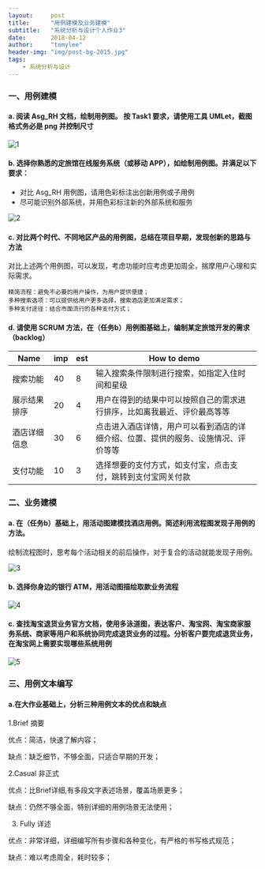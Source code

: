 ```yaml
---
layout:     post
title:      "用例建模及业务建模"
subtitle:   "系统分析与设计个人作业3"
date:       2018-04-12
author:     "tomylee"
header-img: "img/post-bg-2015.jpg"
tags:
    - 系统分析与设计
---
```


### 一、用例建模
#### a. 阅读 Asg_RH 文档，绘制用例图。 按 Task1 要求，请使用工具 UMLet，截图格式务必是 png 并控制尺寸

![1](/img/system/用例建模a.png)

#### b. 选择你熟悉的定旅馆在线服务系统（或移动 APP），如绘制用例图。并满足以下要求：
- 对比 Asg_RH 用例图，请用色彩标注出创新用例或子用例
- 尽可能识别外部系统，并用色彩标注新的外部系统和服务

![2](/img/system/用例建模b.png)

#### c. 对比两个时代、不同地区产品的用例图，总结在项目早期，发现创新的思路与方法

对比上述两个用例图，可以发现，考虑功能时应考虑更加周全，揣摩用户心理和实际需求。
```
精简流程：避免不必要的用户操作，为用户提供便捷；
多种搜索选项：可以提供给用户更多选择，搜索酒店更加满足需求；
多种支付途径：结合市面流行的各种支付方式；
```
#### d. 请使用 SCRUM 方法，在（任务b）用例图基础上，编制某定旅馆开发的需求 （backlog）

|Name|	imp	|est|	How to demo|
|---|---|---|---|
|搜索功能	|40	|8|	输入搜索条件限制进行搜索，如指定入住时间和星级|
|展示结果排序|	20|	4	|用户在得到的结果中可以按照自己的需求进行排序，比如离我最近、评价最高等等|
|酒店详细信息	|30	|	6|点击进入酒店详情，用户可以看到酒店的详细介绍、位置、提供的服务、设施情况、评价等等|
|支付功能	|10	|3|	选择想要的支付方式，如支付宝，点击支付，跳转到支付宝网关付款|

### 二、业务建模

#### a. 在（任务b）基础上，用活动图建模找酒店用例。简述利用流程图发现子用例的方法。

绘制流程图时，思考每个活动相关的前后操作，对于复合的活动就能发现子用例。

![3](/img/system/业务建模a.png)

#### b. 选择你身边的银行 ATM，用活动图描绘取款业务流程

![4](/img/system/业务建模b.png)

#### c. 查找淘宝退货业务官方文档，使用多泳道图，表达客户、淘宝网、淘宝商家服务系统、商家等用户和系统协同完成退货业务的过程。分析客户要完成退货业务，在淘宝网上需要实现哪些系统用例

![5](/img/system/业务建模c.png)

### 三、用例文本编写
#### a.在大作业基础上，分析三种用例文本的优点和缺点

1.Brief 摘要

优点：简洁，快速了解内容；

缺点：缺乏细节，不够全面，只适合早期的开发；


2.Casual 非正式

优点：比Brief详细,有多段文字表述场景，覆盖场景更多；

缺点：仍然不够全面，特别详细的用例场景无法使用；

3. Fully 详述

优点：非常详细，详细编写所有步骤和各种变化，有严格的书写格式规范；

缺点：难以考虑周全，耗时较多；
